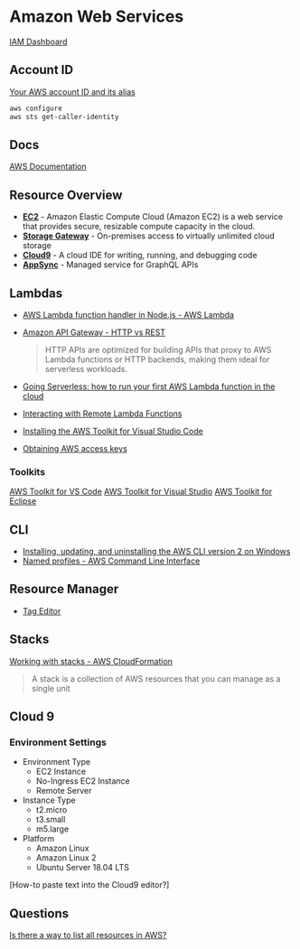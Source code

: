 # Amazon Web Services

[IAM Dashboard](https://console.aws.amazon.com/iam/home?region=us-east-1)


## Account ID

[Your AWS account ID and its alias](https://docs.aws.amazon.com/IAM/latest/UserGuide/console_account-alias.html)

```bash
aws configure
aws sts get-caller-identity
```

## Docs

[AWS Documentation](https://docs.aws.amazon.com/index.html)



## Resource Overview

* [**EC2**](https://aws.amazon.com/ec2/) - Amazon Elastic Compute Cloud (Amazon EC2) is a web service that provides secure, resizable compute capacity in the cloud.
* [**Storage Gateway**](https://aws.amazon.com/storagegateway) - On-premises access to virtually unlimited cloud storage
* [**Cloud9**](https://console.aws.amazon.com/cloud9/home/product) - A cloud IDE for writing, running, and debugging code
* [**AppSync**](https://aws.amazon.com/appsync/) - Managed service for GraphQL APIs

## Lambdas

* [AWS Lambda function handler in Node.js - AWS Lambda](https://docs.aws.amazon.com/lambda/latest/dg/nodejs-handler.html)
* [Amazon API Gateway - HTTP vs REST](https://aws.amazon.com/about-aws/whats-new/2019/12/amazon-api-gateway-offers-faster-cheaper-simpler-apis-using-http-apis-preview/)

    > HTTP APIs are optimized for building APIs that proxy to AWS Lambda functions or HTTP backends, making them ideal for serverless workloads.

* [Going Serverless: how to run your first AWS Lambda function in the cloud](https://www.freecodecamp.org/news/going-serverless-how-to-run-your-first-aws-lambda-function-in-the-cloud-d866a9b51536/)
* [Interacting with Remote Lambda Functions](https://docs.aws.amazon.com/toolkit-for-vscode/latest/userguide/remote-lambda.html)
* [Installing the AWS Toolkit for Visual Studio Code](https://docs.aws.amazon.com/toolkit-for-vscode/latest/userguide/setup-toolkit.html)
* [Obtaining AWS access keys](https://docs.aws.amazon.com/toolkit-for-vscode/latest/userguide/obtain-credentials.html)



### Toolkits

[AWS Toolkit for VS Code](https://docs.aws.amazon.com/toolkit-for-vscode/latest/userguide/welcome.html)
[AWS Toolkit for Visual Studio](https://docs.aws.amazon.com/toolkit-for-visual-studio/latest/user-guide/welcome.html)
[AWS Toolkit for Eclipse](https://docs.aws.amazon.com/toolkit-for-eclipse/v1/user-guide/welcome.html)


## CLI

* [Installing, updating, and uninstalling the AWS CLI version 2 on Windows](https://docs.aws.amazon.com/cli/latest/userguide/install-cliv2-windows.html)
* [Named profiles - AWS Command Line Interface](https://docs.aws.amazon.com/cli/latest/userguide/cli-configure-profiles.html)

## Resource Manager

* [Tag Editor](https://us-east-2.console.aws.amazon.com/resource-groups/tag-editor/find-resources?region=us-east-2)

## Stacks

[Working with stacks - AWS CloudFormation](https://docs.aws.amazon.com/AWSCloudFormation/latest/UserGuide/stacks.html)

> A stack is a collection of AWS resources that you can manage as a single unit

## Cloud 9

### Environment Settings

* Environment Type
  * EC2 Instance
  * No-Ingress EC2 Instance
  * Remote Server
* Instance Type
  * t2.micro
  * t3.small
  * m5.large
* Platform
  * Amazon Linux
  * Amazon Linux 2
  * Ubuntu Server 18.04 LTS

[How-to paste text into the Cloud9 editor?]

## Questions

[Is there a way to list all resources in AWS?](https://stackoverflow.com/q/44391817/1366033)

